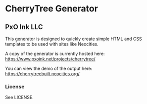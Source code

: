 # CherryTree Generator
## PxO Ink LLC

This generator is designed to quickly create simple HTML and CSS templates to be used with sites like Neocities.

A copy of the generator is currently hosted here: https://www.pxoink.net/projects/cherrytree/

You can view the demo of the output here: https://cherrytreebuilt.neocities.org/

### License

See LICENSE.